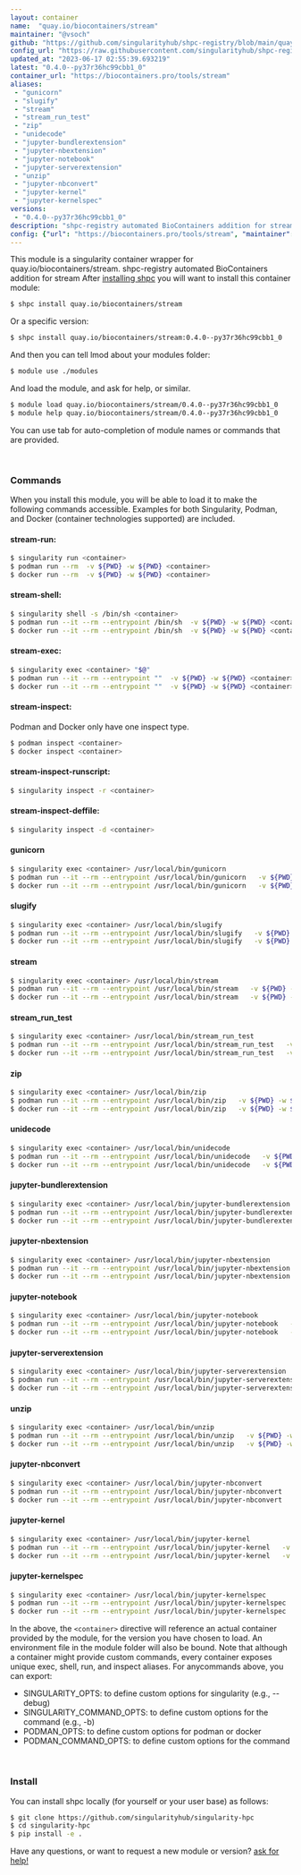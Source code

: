 ```yaml
---
layout: container
name:  "quay.io/biocontainers/stream"
maintainer: "@vsoch"
github: "https://github.com/singularityhub/shpc-registry/blob/main/quay.io/biocontainers/stream/container.yaml"
config_url: "https://raw.githubusercontent.com/singularityhub/shpc-registry/main/quay.io/biocontainers/stream/container.yaml"
updated_at: "2023-06-17 02:55:39.693219"
latest: "0.4.0--py37r36hc99cbb1_0"
container_url: "https://biocontainers.pro/tools/stream"
aliases:
 - "gunicorn"
 - "slugify"
 - "stream"
 - "stream_run_test"
 - "zip"
 - "unidecode"
 - "jupyter-bundlerextension"
 - "jupyter-nbextension"
 - "jupyter-notebook"
 - "jupyter-serverextension"
 - "unzip"
 - "jupyter-nbconvert"
 - "jupyter-kernel"
 - "jupyter-kernelspec"
versions:
 - "0.4.0--py37r36hc99cbb1_0"
description: "shpc-registry automated BioContainers addition for stream"
config: {"url": "https://biocontainers.pro/tools/stream", "maintainer": "@vsoch", "description": "shpc-registry automated BioContainers addition for stream", "latest": {"0.4.0--py37r36hc99cbb1_0": "sha256:59ebb094505a21d0fe38825be15c968aeda821dc94bc924080cf799e3a420f0a"}, "tags": {"0.4.0--py37r36hc99cbb1_0": "sha256:59ebb094505a21d0fe38825be15c968aeda821dc94bc924080cf799e3a420f0a"}, "docker": "quay.io/biocontainers/stream", "aliases": {"gunicorn": "/usr/local/bin/gunicorn", "slugify": "/usr/local/bin/slugify", "stream": "/usr/local/bin/stream", "stream_run_test": "/usr/local/bin/stream_run_test", "zip": "/usr/local/bin/zip", "unidecode": "/usr/local/bin/unidecode", "jupyter-bundlerextension": "/usr/local/bin/jupyter-bundlerextension", "jupyter-nbextension": "/usr/local/bin/jupyter-nbextension", "jupyter-notebook": "/usr/local/bin/jupyter-notebook", "jupyter-serverextension": "/usr/local/bin/jupyter-serverextension", "unzip": "/usr/local/bin/unzip", "jupyter-nbconvert": "/usr/local/bin/jupyter-nbconvert", "jupyter-kernel": "/usr/local/bin/jupyter-kernel", "jupyter-kernelspec": "/usr/local/bin/jupyter-kernelspec"}}
---
```


This module is a singularity container wrapper for quay.io/biocontainers/stream.
shpc-registry automated BioContainers addition for stream
After [installing shpc](#install) you will want to install this container module:


```bash
$ shpc install quay.io/biocontainers/stream
```

Or a specific version:

```bash
$ shpc install quay.io/biocontainers/stream:0.4.0--py37r36hc99cbb1_0
```

And then you can tell lmod about your modules folder:

```bash
$ module use ./modules
```

And load the module, and ask for help, or similar.

```bash
$ module load quay.io/biocontainers/stream/0.4.0--py37r36hc99cbb1_0
$ module help quay.io/biocontainers/stream/0.4.0--py37r36hc99cbb1_0
```

You can use tab for auto-completion of module names or commands that are provided.

<br>

### Commands

When you install this module, you will be able to load it to make the following commands accessible.
Examples for both Singularity, Podman, and Docker (container technologies supported) are included.

#### stream-run:

```bash
$ singularity run <container>
$ podman run --rm  -v ${PWD} -w ${PWD} <container>
$ docker run --rm  -v ${PWD} -w ${PWD} <container>
```

#### stream-shell:

```bash
$ singularity shell -s /bin/sh <container>
$ podman run --it --rm --entrypoint /bin/sh  -v ${PWD} -w ${PWD} <container>
$ docker run --it --rm --entrypoint /bin/sh  -v ${PWD} -w ${PWD} <container>
```

#### stream-exec:

```bash
$ singularity exec <container> "$@"
$ podman run --it --rm --entrypoint ""  -v ${PWD} -w ${PWD} <container> "$@"
$ docker run --it --rm --entrypoint ""  -v ${PWD} -w ${PWD} <container> "$@"
```

#### stream-inspect:

Podman and Docker only have one inspect type.

```bash
$ podman inspect <container>
$ docker inspect <container>
```

#### stream-inspect-runscript:

```bash
$ singularity inspect -r <container>
```

#### stream-inspect-deffile:

```bash
$ singularity inspect -d <container>
```


#### gunicorn

```bash
$ singularity exec <container> /usr/local/bin/gunicorn
$ podman run --it --rm --entrypoint /usr/local/bin/gunicorn   -v ${PWD} -w ${PWD} <container> -c " $@"
$ docker run --it --rm --entrypoint /usr/local/bin/gunicorn   -v ${PWD} -w ${PWD} <container> -c " $@"
```


#### slugify

```bash
$ singularity exec <container> /usr/local/bin/slugify
$ podman run --it --rm --entrypoint /usr/local/bin/slugify   -v ${PWD} -w ${PWD} <container> -c " $@"
$ docker run --it --rm --entrypoint /usr/local/bin/slugify   -v ${PWD} -w ${PWD} <container> -c " $@"
```


#### stream

```bash
$ singularity exec <container> /usr/local/bin/stream
$ podman run --it --rm --entrypoint /usr/local/bin/stream   -v ${PWD} -w ${PWD} <container> -c " $@"
$ docker run --it --rm --entrypoint /usr/local/bin/stream   -v ${PWD} -w ${PWD} <container> -c " $@"
```


#### stream_run_test

```bash
$ singularity exec <container> /usr/local/bin/stream_run_test
$ podman run --it --rm --entrypoint /usr/local/bin/stream_run_test   -v ${PWD} -w ${PWD} <container> -c " $@"
$ docker run --it --rm --entrypoint /usr/local/bin/stream_run_test   -v ${PWD} -w ${PWD} <container> -c " $@"
```


#### zip

```bash
$ singularity exec <container> /usr/local/bin/zip
$ podman run --it --rm --entrypoint /usr/local/bin/zip   -v ${PWD} -w ${PWD} <container> -c " $@"
$ docker run --it --rm --entrypoint /usr/local/bin/zip   -v ${PWD} -w ${PWD} <container> -c " $@"
```


#### unidecode

```bash
$ singularity exec <container> /usr/local/bin/unidecode
$ podman run --it --rm --entrypoint /usr/local/bin/unidecode   -v ${PWD} -w ${PWD} <container> -c " $@"
$ docker run --it --rm --entrypoint /usr/local/bin/unidecode   -v ${PWD} -w ${PWD} <container> -c " $@"
```


#### jupyter-bundlerextension

```bash
$ singularity exec <container> /usr/local/bin/jupyter-bundlerextension
$ podman run --it --rm --entrypoint /usr/local/bin/jupyter-bundlerextension   -v ${PWD} -w ${PWD} <container> -c " $@"
$ docker run --it --rm --entrypoint /usr/local/bin/jupyter-bundlerextension   -v ${PWD} -w ${PWD} <container> -c " $@"
```


#### jupyter-nbextension

```bash
$ singularity exec <container> /usr/local/bin/jupyter-nbextension
$ podman run --it --rm --entrypoint /usr/local/bin/jupyter-nbextension   -v ${PWD} -w ${PWD} <container> -c " $@"
$ docker run --it --rm --entrypoint /usr/local/bin/jupyter-nbextension   -v ${PWD} -w ${PWD} <container> -c " $@"
```


#### jupyter-notebook

```bash
$ singularity exec <container> /usr/local/bin/jupyter-notebook
$ podman run --it --rm --entrypoint /usr/local/bin/jupyter-notebook   -v ${PWD} -w ${PWD} <container> -c " $@"
$ docker run --it --rm --entrypoint /usr/local/bin/jupyter-notebook   -v ${PWD} -w ${PWD} <container> -c " $@"
```


#### jupyter-serverextension

```bash
$ singularity exec <container> /usr/local/bin/jupyter-serverextension
$ podman run --it --rm --entrypoint /usr/local/bin/jupyter-serverextension   -v ${PWD} -w ${PWD} <container> -c " $@"
$ docker run --it --rm --entrypoint /usr/local/bin/jupyter-serverextension   -v ${PWD} -w ${PWD} <container> -c " $@"
```


#### unzip

```bash
$ singularity exec <container> /usr/local/bin/unzip
$ podman run --it --rm --entrypoint /usr/local/bin/unzip   -v ${PWD} -w ${PWD} <container> -c " $@"
$ docker run --it --rm --entrypoint /usr/local/bin/unzip   -v ${PWD} -w ${PWD} <container> -c " $@"
```


#### jupyter-nbconvert

```bash
$ singularity exec <container> /usr/local/bin/jupyter-nbconvert
$ podman run --it --rm --entrypoint /usr/local/bin/jupyter-nbconvert   -v ${PWD} -w ${PWD} <container> -c " $@"
$ docker run --it --rm --entrypoint /usr/local/bin/jupyter-nbconvert   -v ${PWD} -w ${PWD} <container> -c " $@"
```


#### jupyter-kernel

```bash
$ singularity exec <container> /usr/local/bin/jupyter-kernel
$ podman run --it --rm --entrypoint /usr/local/bin/jupyter-kernel   -v ${PWD} -w ${PWD} <container> -c " $@"
$ docker run --it --rm --entrypoint /usr/local/bin/jupyter-kernel   -v ${PWD} -w ${PWD} <container> -c " $@"
```


#### jupyter-kernelspec

```bash
$ singularity exec <container> /usr/local/bin/jupyter-kernelspec
$ podman run --it --rm --entrypoint /usr/local/bin/jupyter-kernelspec   -v ${PWD} -w ${PWD} <container> -c " $@"
$ docker run --it --rm --entrypoint /usr/local/bin/jupyter-kernelspec   -v ${PWD} -w ${PWD} <container> -c " $@"
```



In the above, the `<container>` directive will reference an actual container provided
by the module, for the version you have chosen to load. An environment file in the
module folder will also be bound. Note that although a container
might provide custom commands, every container exposes unique exec, shell, run, and
inspect aliases. For anycommands above, you can export:

 - SINGULARITY_OPTS: to define custom options for singularity (e.g., --debug)
 - SINGULARITY_COMMAND_OPTS: to define custom options for the command (e.g., -b)
 - PODMAN_OPTS: to define custom options for podman or docker
 - PODMAN_COMMAND_OPTS: to define custom options for the command

<br>

### Install

You can install shpc locally (for yourself or your user base) as follows:

```bash
$ git clone https://github.com/singularityhub/singularity-hpc
$ cd singularity-hpc
$ pip install -e .
```

Have any questions, or want to request a new module or version? [ask for help!](https://github.com/singularityhub/singularity-hpc/issues)